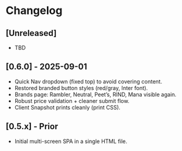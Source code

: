 # Changelog

## [Unreleased]
- TBD

## [0.6.0] - 2025-09-01
- Quick Nav dropdown (fixed top) to avoid covering content.
- Restored branded button styles (red/gray, Inter font).
- Brands page: Rambler, Neutral, Peet’s, RIND, Mana visible again.
- Robust price validation + cleaner submit flow.
- Client Snapshot prints cleanly (print CSS).

## [0.5.x] - Prior
- Initial multi-screen SPA in a single HTML file.
